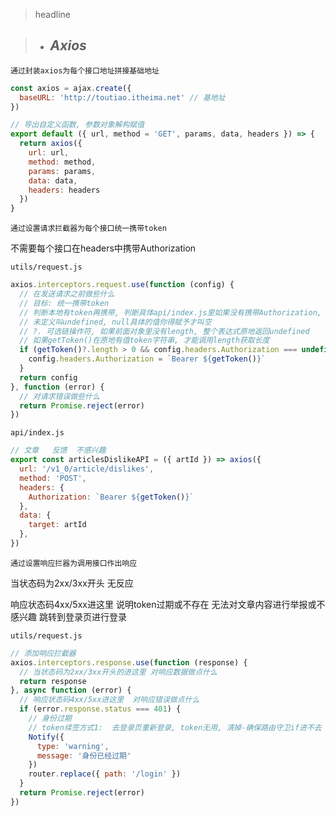 > headline



> - ## *Axios*

`通过封装axios为每个接口地址拼接基础地址`

```js
const axios = ajax.create({
  baseURL: 'http://toutiao.itheima.net' // 基地址
})
```



```js
// 导出自定义函数, 参数对象解构赋值
export default ({ url, method = 'GET', params, data, headers }) => {
  return axios({
    url: url,
    method: method,
    params: params,
    data: data,
    headers: headers
  })
}
```



`通过设置请求拦截器为每个接口统一携带token`

不需要每个接口在headers中携带Authorization

`utils/request.js`

```js
axios.interceptors.request.use(function (config) {
  // 在发送请求之前做些什么
  // 目标: 统一携带token
  // 判断本地有token再携带, 判断具体api/index.js里如果没有携带Authorization, 我在添加上去
  // 未定义叫undefined, null具体的值你得赋予才叫空
  // ?. 可选链操作符, 如果前面对象里没有length, 整个表达式原地返回undefined
  // 如果getToken()在原地有值token字符串, 才能调用length获取长度
  if (getToken()?.length > 0 && config.headers.Authorization === undefined) {
    config.headers.Authorization = `Bearer ${getToken()}`
  }
  return config
}, function (error) {
  // 对请求错误做些什么
  return Promise.reject(error)
})
```

`api/index.js`

```js
// 文章   反馈  不感兴趣
export const articlesDislikeAPI = ({ artId }) => axios({
  url: '/v1_0/article/dislikes',
  method: 'POST',
  headers: {
    Authorization: `Bearer ${getToken()}`
  },
  data: {
    target: artId
  },
})
```



`通过设置响应拦器为调用接口作出响应`

当状态码为2xx/3xx开头	无反应

响应状态码4xx/5xx进这里  说明token过期或不存在	无法对文章内容进行举报或不感兴趣	跳转到登录页进行登录

`utils/request.js`

```js
// 添加响应拦截器
axios.interceptors.response.use(function (response) {
  // 当状态码为2xx/3xx开头的进这里 对响应数据做点什么
  return response
}, async function (error) {
  // 响应状态码4xx/5xx进这里  对响应错误做点什么
  if (error.response.status === 401) {
    // 身份过期
    // token续签方式1:  去登录页重新登录, token无用, 清掉-确保路由守卫if进不去
    Notify({
      type: 'warning',
      message: '身份已经过期'
    })
    router.replace({ path: '/login' })
  }
  return Promise.reject(error)
})
```

